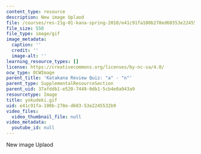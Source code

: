 ```yaml
---
content_type: resource
description: New image Uplaod
file: /courses/res-21g-01-kana-spring-2010/e41c91fa100b278ed60353e2245532b9_yokudeki.gif
file_size: 550
file_type: image/gif
image_metadata:
  caption: ''
  credit: ''
  image-alt: ''
learning_resource_types: []
license: https://creativecommons.org/licenses/by-nc-sa/4.0/
ocw_type: OCWImage
parent_title: 'Katakana Review Quiz: "a" - "n"'
parent_type: SupplementalResourceSection
parent_uid: 37afddb1-e520-7449-0db1-5cb4e0a943a9
resourcetype: Image
title: yokudeki.gif
uid: e41c91fa-100b-278e-d603-53e2245532b9
video_files:
  video_thumbnail_file: null
video_metadata:
  youtube_id: null
---
```

New image Uplaod